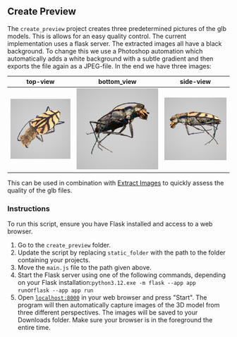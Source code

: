 ## Create Preview
The `create_preview` project creates three predetermined pictures of the glb models. This is allows for an easy quality control. The current implementation uses a flask server. The extracted images all have a black background. To change this we use a Photoshop automation which automatically adds a white background with a subtle gradient and then exports the file again as a JPEG-file. In the end we have three images:

|top-view|bottom_view|side-view|
|---|---|---|
|![top-view](img/top_view.jpeg)|![bottom-view](img/bottom_view.jpeg)|![side-view](img/side_view.jpeg)|

This can be used in combination with [Extract Images](#️extract-images) to quickly assess the quality of the glb files.

### Instructions

To run this script, ensure you have Flask installed and access to a web browser.

1. Go to the `create_preview` folder.
2. Update the script by replacing `static_folder` with the path to the folder containing your projects. 
3. Move the `main.js` file to the path given above.
4. Start the Flask server using one of the following commands, depending on your Flask installation:`python3.12.exe -m flask --app app run`or`flask --app app run`
5. Open [`localhost:8000`](http://localhost:8000/) in your web browser and press "Start". The program will then automatically capture images of the 3D model from three different perspectives. The images will be saved to your Downloads folder. Make sure your browser is in the foreground the entire time.